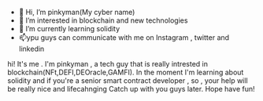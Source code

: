 - 👋 Hi, I’m pinkyman(My cyber name)
- 👀 I’m interested in blockchain and new technologies
- 🌱 I’m currently learning solidity
- 📫ypu guys can communicate with me on Instagram , twitter and linkedin

hi! It's me . I'm pinkyman , a tech guy that is really intrested in blockchain(NFt,DEFI,DEOracle,GAMFI).
In the moment I'm learning about solidity and if you're a senior smart  contract developer , so , your help
will be really nice and lifecahnging
Catch up with you guys later. Hope have fun!
